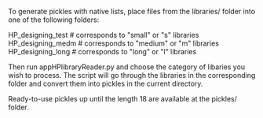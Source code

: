 To generate pickles with native lists, place files from 
the libraries/ folder into one of the following folders:

HP_designing_test # corresponds to "small" or "s" libraries
HP_designing_medm # corresponds to "medium" or "m" libraries
HP_designing_long # corresponds to "long" or "l" libraries

Then run appHPlibraryReader.py and choose the category of 
libaries you wish to process. The script will go through the 
libraries in the corresponding folder and convert them into 
pickles in the current directory.

Ready-to-use pickles up until the length 18 are available 
at the pickles/ folder.
